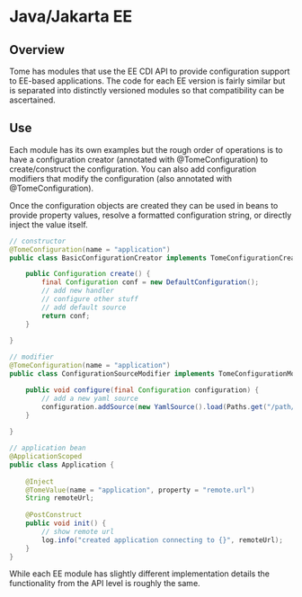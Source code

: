 # Java/Jakarta EE

## Overview

Tome has modules that use the EE CDI API to provide configuration support to EE-based applications. The code
for each EE version is fairly similar but is separated into distinctly versioned modules so that compatibility
can be ascertained.

## Use

Each module has its own examples but the rough order of operations is to have a configuration creator
(annotated with @TomeConfiguration) to create/construct the configuration. You can also add configuration
modifiers that modify the configuration (also annotated with @TomeConfiguration).

Once the configuration objects are created they can be used in beans to provide property values, resolve a 
formatted configuration string, or directly inject the value itself.

```java
// constructor
@TomeConfiguration(name = "application")
public class BasicConfigurationCreator implements TomeConfigurationCreator {

    public Configuration create() {
        final Configuration conf = new DefaultConfiguration();
        // add new handler
        // configure other stuff
        // add default source
        return conf;
    }
    
}

// modifier
@TomeConfiguration(name = "application")
public class ConfigurationSourceModifier implements TomeConfigurationModifier {

    public void configure(final Configuration configuration) {
        // add a new yaml source        
        configuration.addSource(new YamlSource().load(Paths.get("/path/to/file.yml")));
    }
    
}

// application bean
@ApplicationScoped
public class Application {
    
    @Inject
    @TomeValue(name = "application", property = "remote.url")
    String remoteUrl;
    
    @PostConstruct
    public void init() {
        // show remote url
        log.info("created application connecting to {}", remoteUrl);
    }
}
```

While each EE module has slightly different implementation details the functionality from the API level 
is roughly the same.